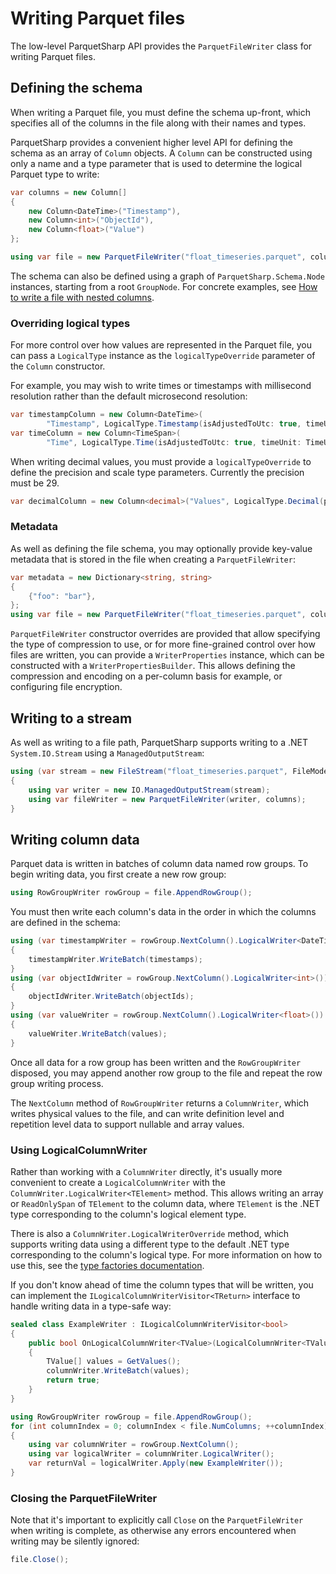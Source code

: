 # Writing Parquet files

The low-level ParquetSharp API provides the `ParquetFileWriter` class for writing Parquet files.

## Defining the schema

When writing a Parquet file, you must define the schema up-front, which specifies all of the columns
in the file along with their names and types.

ParquetSharp provides a convenient higher level API for defining the schema as an array
of `Column` objects.
A `Column` can be constructed using only a name and a type parameter that is used to
determine the logical Parquet type to write:

```csharp
var columns = new Column[]
{
    new Column<DateTime>("Timestamp"),
    new Column<int>("ObjectId"),
    new Column<float>("Value")
};

using var file = new ParquetFileWriter("float_timeseries.parquet", columns);
```

The schema can also be defined using a graph of `ParquetSharp.Schema.Node` instances,
starting from a root `GroupNode`. For concrete examples, see [How to write a file with nested columns](Nested.md).

### Overriding logical types

For more control over how values are represented in the Parquet file,
you can pass a `LogicalType` instance as the `logicalTypeOverride` parameter of the `Column` constructor.

For example, you may wish to write times or timestamps with millisecond resolution rather than the default microsecond resolution:
```csharp
var timestampColumn = new Column<DateTime>(
        "Timestamp", LogicalType.Timestamp(isAdjustedToUtc: true, timeUnit: TimeUnit.Millis));
var timeColumn = new Column<TimeSpan>(
        "Time", LogicalType.Time(isAdjustedToUtc: true, timeUnit: TimeUnit.Millis));
```

When writing decimal values, you must provide a `logicalTypeOverride` to define the precision and scale type parameters.
Currently the precision must be 29.
```csharp
var decimalColumn = new Column<decimal>("Values", LogicalType.Decimal(precision: 29, scale: 3);
```

### Metadata

As well as defining the file schema, you may optionally provide key-value metadata that is stored in the file when creating
a `ParquetFileWriter`:

```csharp
var metadata = new Dictionary<string, string>
{
    {"foo": "bar"},
};
using var file = new ParquetFileWriter("float_timeseries.parquet", columns, keyValueMetadata: metadata);
```

`ParquetFileWriter` constructor overrides are provided that allow specifying the type of compression to use, or for more
fine-grained control over how files are written, you can provide a `WriterProperties` instance, which can
be constructed with a `WriterPropertiesBuilder`.
This allows defining the compression and encoding on a per-column basis for example, or configuring file encryption.

## Writing to a stream

As well as writing to a file path, ParquetSharp supports writing to a .NET `System.IO.Stream` using a `ManagedOutputStream`:

```csharp
using (var stream = new FileStream("float_timeseries.parquet", FileMode.Create))
{
    using var writer = new IO.ManagedOutputStream(stream);
    using var fileWriter = new ParquetFileWriter(writer, columns);
}
```

## Writing column data

Parquet data is written in batches of column data named row groups.
To begin writing data, you first create a new row group:
```csharp
using RowGroupWriter rowGroup = file.AppendRowGroup();
```

You must then write each column's data in the order in which the columns are defined in the schema:

```csharp
using (var timestampWriter = rowGroup.NextColumn().LogicalWriter<DateTime>())
{
    timestampWriter.WriteBatch(timestamps);
}
using (var objectIdWriter = rowGroup.NextColumn().LogicalWriter<int>())
{
    objectIdWriter.WriteBatch(objectIds);
}
using (var valueWriter = rowGroup.NextColumn().LogicalWriter<float>())
{
    valueWriter.WriteBatch(values);
}
```

Once all data for a row group has been written and the `RowGroupWriter` disposed,
you may append another row group to the file and repeat the row group writing process.

The `NextColumn` method of `RowGroupWriter` returns a `ColumnWriter`, which writes physical values to the file,
and can write definition level and repetition level data to support nullable and array values.

### Using LogicalColumnWriter

Rather than working with a `ColumnWriter` directly, it's usually more convenient to create a `LogicalColumnWriter`
with the `ColumnWriter.LogicalWriter<TElement>` method.
This allows writing an array or `ReadOnlySpan` of `TElement` to the column data,
where `TElement` is the .NET type corresponding to the column's logical element type.

There is also a `ColumnWriter.LogicalWriterOverride` method, which supports writing data using a different type
to the default .NET type corresponding to the column's logical type. For more information on how to use this,
see the [type factories documentation](TypeFactories.md).

If you don't know ahead of time the column types that will be written,
you can implement the `ILogicalColumnWriterVisitor<TReturn>` interface to handle writing data in a type-safe way:

```csharp
sealed class ExampleWriter : ILogicalColumnWriterVisitor<bool>
{
    public bool OnLogicalColumnWriter<TValue>(LogicalColumnWriter<TValue> columnWriter)
    {
        TValue[] values = GetValues();
        columnWriter.WriteBatch(values);
        return true;
    }
}

using RowGroupWriter rowGroup = file.AppendRowGroup();
for (int columnIndex = 0; columnIndex < file.NumColumns; ++columnIndex)
{
    using var columnWriter = rowGroup.NextColumn();
    using var logicalWriter = columnWriter.LogicalWriter();
    var returnVal = logicalWriter.Apply(new ExampleWriter());
}
```

### Closing the ParquetFileWriter

Note that it's important to explicitly call `Close` on the `ParquetFileWriter` when writing is complete,
as otherwise any errors encountered when writing may be silently ignored:

```csharp
file.Close();
```
